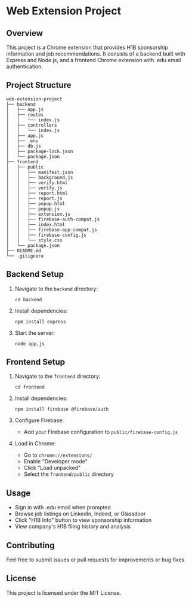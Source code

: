 # Web Extension Project

## Overview

This project is a Chrome extension that provides H1B sponsorship information and job recommendations. It consists of a backend built with Express and Node.js, and a frontend Chrome extension with .edu email authentication.

## Project Structure

```
web-extension-project
├── backend
│   ├── app.js
│   ├── routes
│   │   └── index.js
│   ├── controllers
│   │   └── index.js
│   ├── app.js
│   ├── .env
│   ├── db.js
│   ├── package-lock.json
│   └── package.json
├── frontend
│   ├── public
│   │   ├── manifest.json
│   │   ├── background.js
│   │   ├── verify.html
│   │   ├── verify.js
│   │   ├── report.html
│   │   ├── report.js
│   │   ├── popup.html
│   │   ├── popup.js
│   │   ├── extension.js
│   │   ├── firebase-auth-compat.js
│   │   ├── index.html
│   │   ├── firebase-app-compat.js
│   │   ├── firebase-config.js
│   │   └── style.css
│   └── package.json
├── README.md
└── .gitignore
```

## Backend Setup

1. Navigate to the `backend` directory:
   ```
   cd backend
   ```
2. Install dependencies:
   ```
   npm install express
   ```
3. Start the server:
   ```
   node app.js
   ```

## Frontend Setup

1. Navigate to the `frontend` directory:
   ```
   cd frontend
   ```
2. Install dependencies:
   ```
   npm install firebase @firebase/auth
   ```
3. Configure Firebase:

   - Add your Firebase configuration to `public/firebase-config.js`

4. Load in Chrome:
   - Go to `chrome://extensions/`
   - Enable "Developer mode"
   - Click "Load unpacked"
   - Select the `frontend/public` directory

## Usage

- Sign in with .edu email when prompted
- Browse job listings on LinkedIn, Indeed, or Glassdoor
- Click "H1B Info" button to view sponsorship information
- View company's H1B filing history and analysis

## Contributing

Feel free to submit issues or pull requests for improvements or bug fixes.

## License

This project is licensed under the MIT License.
